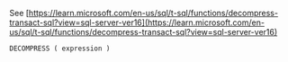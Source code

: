 See [https://learn.microsoft.com/en-us/sql/t-sql/functions/decompress-transact-sql?view=sql-server-ver16](https://learn.microsoft.com/en-us/sql/t-sql/functions/decompress-transact-sql?view=sql-server-ver16)
```
DECOMPRESS ( expression )
```
